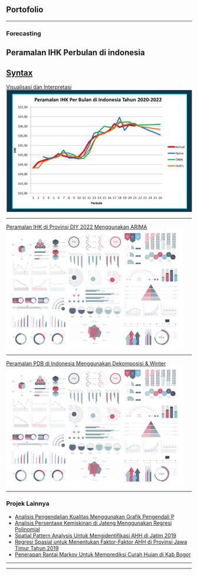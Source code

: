 ## Portofolio

---

### Forecasting

Peramalan IHK Perbulan di indonesia
---
[Syntax](https://colab.research.google.com/drive/1KDsGdT6J0Pvq0dW-jVXNSGXQPyi5ISxw?usp=sharing)
---
[Visualisasi dan Interpretasi](peramalan.pdf)
<img src="images/naive.jpg?raw=true"/>

---

[Peramalan IHK di Provinsi DIY 2022 Menggunakan ARIMA](/pdf/sample_presentation.pdf)
<img src="images/dummy_thumbnail.jpg?raw=true"/>

---
[Peramalan PDB di Indonesia Menggunakan Dekomposisi & Winter](http://example.com/)
<img src="images/dummy_thumbnail.jpg?raw=true"/>

---

### Projek Lainnya

- [Analisis Pengendalian Kualitas Menggunakan Grafik Pengendali P](http://example.com/)
- [Analisis Persentase Kemiskinan di Jateng Menggunakan Regresi Polinomial](http://example.com/)
- [Spatial Pattern Analysis Untuk Mengidentifikasi AHH di Jatim 2019](http://example.com/)
- [Regresi Spasial untuk Menentukan Faktor-Faktor AHH di Provinsi Jawa Timur Tahun 2019](http://example.com/)
- [Penerapan Rantai Markov Untuk Memprediksi Curah Hujan di Kab Bogor](http://example.com/)

---





---

